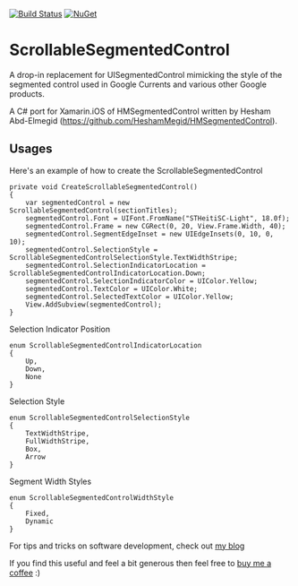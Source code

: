 [![Build Status](https://christianhelle.visualstudio.com/ScrollableSegmentedControl/_apis/build/status/CI%20Build?branchName=master)](https://christianhelle.visualstudio.com/ScrollableSegmentedControl/_build/latest?definitionId=22&branchName=master) [![NuGet](https://img.shields.io/nuget/v/scrollablesegmentedcontrol.svg?style=flat-square)]( tp://www.nuget.org/packages/scrollablesegmentedcontrol)

# ScrollableSegmentedControl

A drop-in replacement for UISegmentedControl mimicking the style of the segmented control used in Google Currents and various other Google products.

A C# port for Xamarin.iOS of HMSegmentedControl written by Hesham Abd-Elmegid (https://github.com/HeshamMegid/HMSegmentedControl). 

## Usages

Here's an example of how to create the ScrollableSegmentedControl

```
private void CreateScrollableSegmentedControl()
{
    var segmentedControl = new ScrollableSegmentedControl(sectionTitles);
    segmentedControl.Font = UIFont.FromName("STHeitiSC-Light", 18.0f);
    segmentedControl.Frame = new CGRect(0, 20, View.Frame.Width, 40);
    segmentedControl.SegmentEdgeInset = new UIEdgeInsets(0, 10, 0, 10);
    segmentedControl.SelectionStyle = ScrollableSegmentedControlSelectionStyle.TextWidthStripe;
    segmentedControl.SelectionIndicatorLocation = ScrollableSegmentedControlIndicatorLocation.Down;
    segmentedControl.SelectionIndicatorColor = UIColor.Yellow;
    segmentedControl.TextColor = UIColor.White;
    segmentedControl.SelectedTextColor = UIColor.Yellow;
    View.AddSubview(segmentedControl);
}
```

Selection Indicator Position

```
enum ScrollableSegmentedControlIndicatorLocation
{
    Up,
    Down,
    None
}
```

Selection Style

```
enum ScrollableSegmentedControlSelectionStyle
{
    TextWidthStripe,
    FullWidthStripe,
    Box,
    Arrow
}
```

Segment Width Styles

```
enum ScrollableSegmentedControlWidthStyle
{
    Fixed,
    Dynamic
}
```


For tips and tricks on software development, check out [my blog](https://christian-helle.blogspot.com)

If you find this useful and feel a bit generous then feel free to [buy me a coffee](https://www.buymeacoffee.com/christianhelle) :)